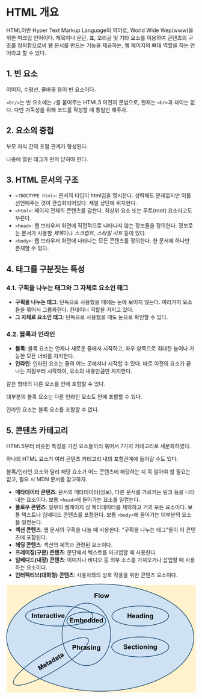 # HTML 개요

HTML이란 Hyper Text Markup Language의 약어로, World Wide Wep(www)을 위한 마크업 언어이다. 제목이나 문단, 표, 꼬리글 및 기타 요소를 이용하여 콘텐츠의 구조를 정의함으로써 웹 문서를 만드는 기능을 제공하는, 웹 페이지의 뼈대 역할을 하는 언어라고 할 수 있다.

## 1. 빈 요소

이미지, 수평선, 줄바꿈 등이 빈 요소이다.

`<br/>`는 빈 요소에는 `/`를 붙여주는 HTML5 이전의 문법으로, 현재는 `<br>`과 차이는 없다. 다만 가독성을 위해 코드를 작성할 때 통일만 해주자.

## 2. 요소의 중첩

부모 자식 간의 포함 관계가 형성된다.

나중에 열린 태그가 먼저 닫혀야 한다.

## 3. HTML 문서의 구조

- `<!DOCTYPE html>`: 문서의 타입이 html임을 명시한다. 생략해도 문제없지만 이를 선언해주는 것이 관습화되어있다. 제일 상단에 위치한다.
- `<html>`: 페이지 전체의 콘텐츠를 감싼다. 최상위 요소 또는 루트(root) 요소라고도 부른다.
- `<head>`: 웹 브라우저 화면에 직접적으로 나타나지 않는 정보들을 정의한다. 정보로는 문서가 사용할 *제목*이나 _스크립트_, _스타일 시트_ 등이 있다.
- `<body>`: 웹 브라우저 화면에 나타나는 모든 콘텐츠를 정의한다. 한 문서에 하나만 존재할 수 있다.

## 4. 태그를 구분짓는 특성

### 4.1. 구획을 나누는 태그와 그 자체로 요소인 태그

- **구획을 나누는 태그**: 단독으로 사용했을 때에는 눈에 보이지 않는다. 여러가지 요소들을 묶어서 그룹화한다. 컨테이너 역할을 가지고 있다.
- **그 자체로 요소인 태그**: 단독으로 사용했을 때도 눈으로 확인할 수 있다.

### 4.2. 블록과 인라인

- **블록**: 블록 요소는 언제나 새로운 줄에서 시작하고, 좌우 양쪽으로 최대한 늘어나 가능한 모든 너비를 차지한다.
- **인라인**: 인라인 요소는 줄의 어느 곳에서나 시작할 수 있다. 바로 이전의 요소가 끝나는 지점부터 시작하여, 요소의 내용만큼만 차지한다.

같은 형태의 다른 요소를 안에 포함할 수 있다.

대부분의 블록 요소는 다른 인라인 요소도 안에 포함할 수 있다.

인라인 요소는 블록 요소를 포함할 수 없다.

## 5. 콘텐츠 카테고리

HTML5부터 비슷한 특징을 가진 요소들끼리 묶어서 7가지 카테고리로 세분화하였다.

하나의 HTML 요소가 여러 콘텐츠 카테고리 내의 포함관계에 들어갈 수도 있다.

블록/인라인 요소와 달리 해당 요소가 어느 콘텐츠에 해당하는 지 꼭 알아야 할 필요는 없고, 필요 시 MDN 문서를 참고하자.

- **메타데이터 콘텐츠**: 문서의 메타데이터(정보), 다른 문서를 가르키는 링크 등을 나타내는 요소이다. 보통 `<head>`에 들어가는 요소를 일컫는다.
- **플로우 콘텐츠**: 일부의 웹페이지 상 메타데이터를 제외하고 거의 모든 요소이다. 보통 텍스트나 임베디드 콘텐츠를 포함한다. 보통 `<body>`에 들어가는 대부분의 요소를 일컫는다.
- **섹션 콘텐츠**: 웹 문서의 구획을 나눌 때 사용한다. "구획을 나누는 태그"들이 이 콘텐츠에 포함된다.
- **헤딩 콘텐츠**: 섹션의 제목과 관련된 요소이다.
- **프레이징(구문) 콘텐츠**: 문단에서 텍스트를 마크업할 때 사용한다.
- **임베디드(내장) 콘텐츠**: 이미지나 비디오 등 외부 소스를 가져오거나 삽입할 때 사용하는 요소이다.
- **인터렉티브(대화형) 콘텐츠**: 사용자와의 상호 작용을 위한 콘텐츠 요소이다.

![content_categories](/img/content_categories.png)
